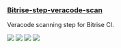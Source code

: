 ### [Bitrise-step-veracode-scan](https://github.com/psoladoye-geotab/bitrise-step-veracode-scan)

Veracode scanning step for Bitrise CI.

![](https://img.shields.io/github/stars/psoladoye-geotab/bitrise-step-veracode-scan.svg)
![](https://img.shields.io/github/languages/top/psoladoye-geotab/bitrise-step-veracode-scan)
![](https://img.shields.io/github/contributors/psoladoye-geotab/bitrise-step-veracode-scan)
[![](https://img.shields.io/github/followers/psoladoye-geotab?label=psoladoye-geotab&style=social)](https://github.com/psoladoye-geotab)
